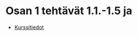 # Osan 1 tehtävät 1.1.-1.5 ja

- [Kurssitiedot](https://github.com/DanielTarsalainen/fullstackopen2022/blob/master/osa1/kurssitiedot/src/App.js)
